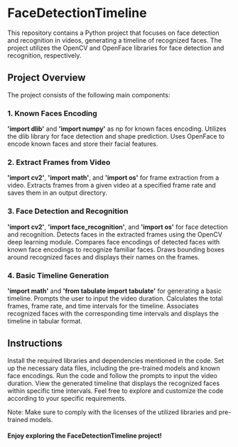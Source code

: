 # FaceDetectionTimeline
This repository contains a Python project that focuses on face detection and recognition in videos, generating a timeline of recognized faces. The project utilizes the OpenCV and OpenFace libraries for face detection and recognition, respectively.

## Project Overview
The project consists of the following main components:

### 1. Known Faces Encoding
**'import dlib'** and **'import numpy'** as np for known faces encoding.
Utilizes the dlib library for face detection and shape prediction.
Uses OpenFace to encode known faces and store their facial features.
### 2. Extract Frames from Video
**'import cv2'**, **'import math'**, and **'import os'** for frame extraction from a video.
Extracts frames from a given video at a specified frame rate and saves them in an output directory.
### 3. Face Detection and Recognition
**'import cv2'**, **'import face_recognition'**, and **'import os'** for face detection and recognition.
Detects faces in the extracted frames using the OpenCV deep learning module.
Compares face encodings of detected faces with known face encodings to recognize familiar faces.
Draws bounding boxes around recognized faces and displays their names on the frames.
### 4. Basic Timeline Generation
**'import math'** and **'from tabulate import tabulate'** for generating a basic timeline.
Prompts the user to input the video duration.
Calculates the total frames, frame rate, and time intervals for the timeline.
Associates recognized faces with the corresponding time intervals and displays the timeline in tabular format.
## Instructions
Install the required libraries and dependencies mentioned in the code.
Set up the necessary data files, including the pre-trained models and known face encodings.
Run the code and follow the prompts to input the video duration.
View the generated timeline that displays the recognized faces within specific time intervals.
Feel free to explore and customize the code according to your specific requirements.

Note: Make sure to comply with the licenses of the utilized libraries and pre-trained models.

#### Enjoy exploring the FaceDetectionTimeline project!
